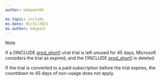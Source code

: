 ```yaml
---
author: edupont04

ms.topic: include
ms.date: 05/31/2021
ms.author: edupont
---
```

> [!NOTE]
>  If a [!INCLUDE [prod_short](prod_short.md)] viral trial is left unused for 45 days, Microsoft considers the trial as expired, and the [!INCLUDE [prod_short](prod_short.md)] is deleted.
>
> If the trial is converted to a paid subscription before the trial expires, the countdown to 45 days of non-usage does not apply.
